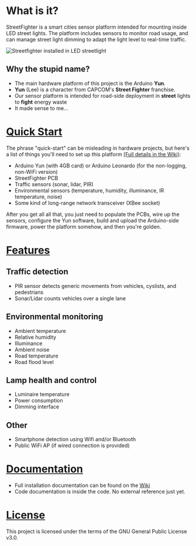 # What is it?
StreetFighter is a smart cities sensor platform intended for mounting inside LED street lights. The platform includes sensors to monitor road usage, and can manage street light dimming to adapt the light level to real-time traffic.

![Streetfighter installed in LED streetlight](https://github.com/Leenix/StreetFighter_Sensor_Testbed/wiki/images/pole.jpg)

## Why the stupid name?
- The main hardware platform of this project is the Arduino **Yun**.
- **Yun** (Lee) is a character from CAPCOM's **Street Fighter** franchise.
- Our sensor platform is intended for road-side deployment in **street** lights to **fight** energy waste
- It made sense to me...

# [Quick Start](https://github.com/Leenix/StreetFighter_Sensor_Testbed/wiki/Hardware-Installation)
The phrase "quick-start" can be misleading in hardware projects, but here's a list of things you'll need to set up this platform [(Full details in the Wiki)](https://github.com/Leenix/StreetFighter_Sensor_Testbed/wiki):
- Arduino Yun (with 4GB card) or Arduino Leonardo (for the non-logging, non-WiFi version)
- StreetFighter PCB
- Traffic sensors (sonar, lidar, PIR)
- Environmental sensors (temperature, humidity, illuminance, IR temperature, noise)
- Some kind of long-range network transceiver (XBee socket)

After you get all all that, you just need to populate the PCBs, wire up the sensors, configure the Yun software, build and upload the Arduino-side firmware, power the platform somehow, and then you're golden.

# [Features](https://github.com/Leenix/StreetFighter_Sensor_Testbed/wiki/Features)
## Traffic detection
- PIR sensor detects generic movements from vehicles, cyslists, and pedestrians
- Sonar/Lidar counts vehicles over a single lane

## Environmental monitoring
- Ambient temperature
- Relative humidity
- Illuminance
- Ambient noise
- Road temperature
- Road flood level

## Lamp health and control
- Luminaire temperature
- Power consumption
- Dimming interface

## Other
- Smartphone detection using Wifi and/or Bluetooth
- Public WiFi AP (if wired connection is provided)

# [Documentation](https://github.com/Leenix/StreetFighter_Sensor_Testbed/wiki)
- Full installation documentation can be found on the [Wiki](https://github.com/Leenix/StreetFighter_Sensor_Testbed/wiki)
- Code documentation is inside the code. No external reference just yet.

# [License](http://www.gnu.org/licenses/gpl-3.0.en.html)

This project is licensed under the terms of the GNU General Public License v3.0.
